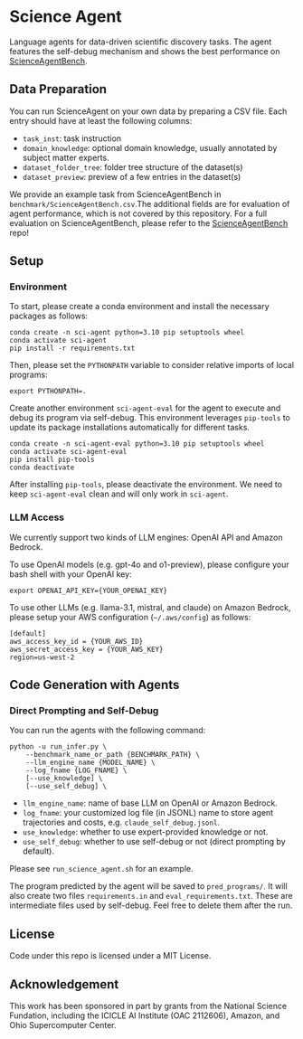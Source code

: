 # Science Agent
Language agents for data-driven scientific discovery tasks. The agent features the self-debug mechanism and shows the best performance on [ScienceAgentBench](https://github.com/OSU-NLP-Group/ScienceAgentBench). 




## Data Preparation
You can run ScienceAgent on your own data by preparing a CSV file. Each entry should have at least the following columns:
- `task_inst`: task instruction
- `domain_knowledge`: optional domain knowledge, usually annotated by subject matter experts.
- `dataset_folder_tree`: folder tree structure of the dataset(s)
- `dataset_preview`: preview of a few entries in the dataset(s)

We provide an example task from ScienceAgentBench in `benchmark/ScienceAgentBench.csv`.The additional fields are for evaluation of agent performance, which is not covered by this repository. 
For a full evaluation on ScienceAgentBench, please refer to the [ScienceAgentBench](https://github.com/OSU-NLP-Group/ScienceAgentBench) repo!

## Setup

### Environment

To start, please create a conda environment and install the necessary packages as follows:
```
conda create -n sci-agent python=3.10 pip setuptools wheel
conda activate sci-agent
pip install -r requirements.txt
```

Then, please set the `PYTHONPATH` variable to consider relative imports of local programs:
```
export PYTHONPATH=.
```

Create another environment `sci-agent-eval` for the agent to execute and debug its program via self-debug. This environment leverages `pip-tools` to update its package installations automatically for different tasks.
```
conda create -n sci-agent-eval python=3.10 pip setuptools wheel
conda activate sci-agent-eval
pip install pip-tools
conda deactivate
```
After installing `pip-tools`, please deactivate the environment. We need to keep `sci-agent-eval` clean and will only work in `sci-agent`.

### LLM Access

We currently support two kinds of LLM engines: OpenAI API and Amazon Bedrock.

To use OpenAI models (e.g. gpt-4o and o1-preview), please configure your bash shell with your OpenAI key:
```
export OPENAI_API_KEY={YOUR_OPENAI_KEY}
```

To use other LLMs (e.g. llama-3.1, mistral, and claude) on Amazon Bedrock, please setup your AWS configuration (`~/.aws/config`) as follows:
```
[default]
aws_access_key_id = {YOUR_AWS_ID}
aws_secret_access_key = {YOUR_AWS_KEY}
region=us-west-2
```

## Code Generation with Agents

### Direct Prompting and Self-Debug
You can run the agents with the following command:
```
python -u run_infer.py \
    --benchmark_name_or_path {BENCHMARK_PATH} \
    --llm_engine_name {MODEL_NAME} \
    --log_fname {LOG_FNAME} \
    [--use_knowledge] \
    [--use_self_debug] \
```
- `llm_engine_name`: name of base LLM on OpenAI or Amazon Bedrock.
- `log_fname`: your customized log file (in JSONL) name to store agent trajectories and costs, e.g. `claude_self_debug.jsonl`.
- `use_knowledge`: whether to use expert-provided knowledge or not.
- `use_self_debug`: whether to use self-debug or not (direct prompting by default).

Please see `run_science_agent.sh` for an example.

The program predicted by the agent will be saved to `pred_programs/`. It will also create two files `requirements.in` and `eval_requirements.txt`. These are intermediate files used by self-debug. Feel free to delete them after the run.

## License
Code under this repo is licensed under a MIT License.

## Acknowledgement
This work has been sponsored in part by grants from the National Science Fundation, including the ICICLE AI Institute (OAC 2112606), Amazon, and Ohio Supercomputer Center.